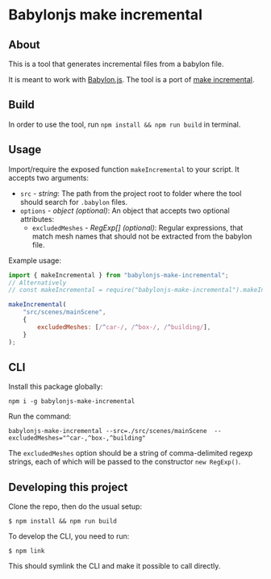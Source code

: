 # Babylonjs make incremental

## About

This is a tool that generates incremental files from a babylon file.

It is meant to work with [Babylon.js](https://github.com/BabylonJS/Babylon.js). The tool is a port of [make incremental](https://github.com/BabylonJS/Babylon.js/tree/master/Tools/MakeIncremental).

## Build

In order to use the tool, run `npm install && npm run build` in terminal.

## Usage

Import/require the exposed function `makeIncremental` to your script. It accepts two arguments:

* `src` - *string*: The path from the project root to folder where the tool should search for `.babylon` files.
* `options` - *object (optional)*: An object that accepts two optional attributes:
    * `excludedMeshes` - *RegExp[] (optional)*: Regular expressions, that match mesh names that should not be extracted from the babylon file.

Example usage:
```javascript
import { makeIncremental } from "babylonjs-make-incremental";
// Alternatively
// const makeIncremental = require("babylonjs-make-incremental").makeIncremental;

makeIncremental(
    "src/scenes/mainScene",
    {
        excludedMeshes: [/^car-/, /^box-/, /^building/],
    }
);
```

## CLI

Install this package globally:

```
npm i -g babylonjs-make-incremental
```

Run the command:

```
babylonjs-make-incremental --src=./src/scenes/mainScene  --excludedMeshes="^car-,^box-,^building"
```

The `excludedMeshes` option should be a string of comma-delimited regexp strings, each of which will be passed to the constructor `new RegExp()`.

## Developing this project

Clone the repo, then do the usual setup:

```
$ npm install && npm run build
```

To develop the CLI, you need to run:

```
$ npm link
```

This should symlink the CLI and make it possible to call directly.
